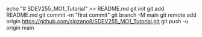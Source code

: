 echo "# SDEV255_MO1_Tutorial" >> README.md
git init
git add README.md
git commit -m "first commit"
git branch -M main
git remote add origin https://github.com/slozano8/SDEV255_MO1_Tutorial.git
git push -u origin main
